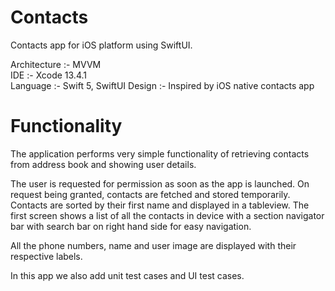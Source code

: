 # Contacts

Contacts app for iOS platform using SwiftUI.

Architecture :- MVVM  
IDE :- Xcode 13.4.1  
Language :- Swift 5, SwiftUI
Design :- Inspired by iOS native contacts app  


# Functionality

The application performs very simple functionality of retrieving contacts from address book and showing user details. 

The user is requested for permission as soon as the app is launched. On request being granted, contacts are fetched and stored temporarily. Contacts are sorted by their first name and displayed in a tableview. The first screen shows a list of all the contacts in device with a section navigator bar with search bar on right hand side for easy navigation.

All the phone numbers, name and user image are displayed with their respective labels.

In this app we also add unit test cases and UI test cases.

